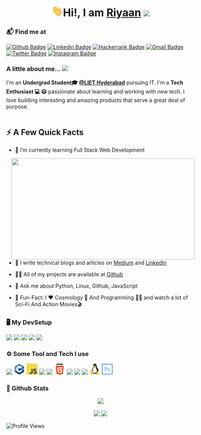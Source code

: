 <h1 align="center"> <img src="https://raw.githubusercontent.com/ABSphreak/ABSphreak/master/gifs/Hi.gif" height="30px">Hi!, I am <a href="https://github.com/mohdriyaan">Riyaan</a> <img height="30px" src="https://emojis.slackmojis.com/emojis/images/1531849430/4246/blob-sunglasses.gif?1531849430"></h1>

### 📬 Find me at
[![Github Badge](http://img.shields.io/badge/-Github-black?style=flat-square&logo=github&link=https://github.com/mohdriyaan/)](https://github.com/mohdriyaan/) 
[![Linkedin Badge](https://img.shields.io/badge/-LinkedIn-blue?style=flat-square&logo=Linkedin&logoColor=white&link=https://www.linkedin.com/in/mohammed-riyaan/)](https://www.linkedin.com/in/mohammed-riyaan)
[![Hackerrank Badge](https://img.shields.io/badge/-Hackerrank-2EC866?style=flat-square&logo=HackerRank&logoColor=white&link=https://www.hackerrank.com/mohammedrayaan1)](https://www.hackerrank.com/mohammedrayaan1)
[![Gmail Badge](https://img.shields.io/badge/-Gmail-d14836?style=flat-square&logo=Gmail&logoColor=white&link=mailto:mohammedrayaan1@gmail.com)](mailto:mohammedrayaan1@gmail.com)
[![Twitter Badge](https://img.shields.io/badge/Twitter-1DA1F2?style=flat-square&logo=twitter&logoColor=white&link=https://twitter.com/mr_riyaan135)](https://twitter.com/mr_riyaan135)
[![Instagram Badge](https://img.shields.io/badge/Instagram-E4405F?style=flat-square&logo=instagram&logoColor=white&link=https://www.instagram.com/itz_me_rayaan._/)](https://www.instagram.com/itz_me_rayaan._/)



### A little about me...  <img src="https://media.giphy.com/media/VgCDAzcKvsR6OM0uWg/giphy.gif" width="50"> 
I'm an **Undergrad Student🎓 [@LIET Hyderabad](https://www.lords.ac.in)** pursuing IT. I'm a **Tech Enthusiast 💻 😃** passionate about learning and working with new tech. I love building interesting and amazing products that serve a great deal of purpose. <br/><br/>




## ⚡️ A Few Quick Facts

- 🌱 I’m currently learning Full Stack Web Development
<img width="490" height="270" src="https://media.giphy.com/media/9B8wYztAoe1zO/source.gif" align=right>

- 📝 I write technical blogs and articles on <a href="https://medium.com/@mohammedriyaan1">Medium</a> and <a href="https://www.linkedin.com/in/mohammed-riyaan-459235180/">LinkedIn</a>

- 👨‍💻 All of my projects are available at <a href="https://github.com/mohdriyaan/web_dev/tree/main/projects">Github</a>

- 💬 Ask me about Python, Linux, Github, JavaScript

- 🎉 Fun-Fact: I ❤️ Cosmology 🌠 And Programming 👨‍💻 and watch a lot of Sci-Fi And Action Movies🎬

  
### 🖥️ My DevSetup
<img src="https://img.shields.io/badge/Windows-555555.svg?&style=flat-square&logo=windows&logoColor=0078D6"> <img src="https://img.shields.io/badge/Chrome-555555.svg?&style=flat-square&logo=google-chrome&logoColor=FABC0C"> <img src="https://img.shields.io/badge/VS Code-555555?style=flat-square&logo=visual-studio-code&logoColor=007ACC"> <img src="https://img.shields.io/badge/Terminal-555555.svg?&style=flat-square&logo=powershell&logoColor=white"> <img src="https://img.shields.io/badge/Spotify-555555.svg?&style=flat-square&logo=spotify&logoColor=1ED760"> 

### ⚙️ Some Tool and Tech I use
<code><img height="30" src="https://avatars0.githubusercontent.com/u/1525981?s=200&v=4"></code>
<code><img height="30" src="https://raw.githubusercontent.com/github/explore/80688e429a7d4ef2fca1e82350fe8e3517d3494d/topics/cpp/cpp.png"></code>
<code><img height="30" src="https://raw.githubusercontent.com/github/explore/80688e429a7d4ef2fca1e82350fe8e3517d3494d/topics/javascript/javascript.png"></code>
<code><img height="30" src="https://avatars3.githubusercontent.com/u/9950313?s=200&v=4"></code>
  <code><img height="30" src="https://avatars1.githubusercontent.com/u/45120?s=200&v=4"></code>
<code><img height="30" src="https://raw.githubusercontent.com/github/explore/80688e429a7d4ef2fca1e82350fe8e3517d3494d/topics/html/html.png"></code>
<code><img height="30" src="https://avatars1.githubusercontent.com/u/1517864?s=200&v=4"></code>
<code><img height="30" src="https://avatars1.githubusercontent.com/u/2918581?s=200&v=4"></code>
<code><img height="30" src="https://avatars3.githubusercontent.com/u/18133?s=200&v=4"></code>
<code><img height="30" src="https://raw.githubusercontent.com/devicons/devicon/master/icons/linux/linux-original.svg?s=200&v=4"></code>
<code><img height="30" src="https://raw.githubusercontent.com/devicons/devicon/master/icons/photoshop/photoshop-line.svg?s=200&v=4"></code>
                                                                                     

### 🚀 Github Stats
<p align="center">
<img height="137px" src="https://github-readme-streak-stats.herokuapp.com/?user=mohdriyaan&hide_border=true&theme=nightowl" />
</p>
<p align="center">
<img height="137px" src="https://github-readme-stats.vercel.app/api?username=mohdriyaan&hide_title=true&hide_border=true&show_icons=true&include_all_commits=true&count_private=true&line_height=21&theme=nightowl" /> <img height="137px" src="https://github-readme-stats.vercel.app/api/top-langs/?username=mohdriyaan&&hide_title=true&hide_border=true&layout=compact&langs_count=8&theme=nightowl" />
</p>


![Profile Views](https://komarev.com/ghpvc/?username=Defcon27)




<!--
**Defcon27/Defcon27** is a ✨ _special_ ✨ repository because its `README.md` (this file) appears on your GitHub profile.

pic on right
<img height="270" src="sss.svg" align=right>

 
views
![Profile Views](https://komarev.com/ghpvc/?username=Defcon27)
[![HitCount](http://hits.dwyl.com/Defcon27/.svg)](http://hits.dwyl.com/Defcon27)


social modded badge
<a href="https://www.linkedin.com/in/michael-hoffmann-3b8933b1"><img src="https://img.shields.io/badge/linkedin-%230077B5.svg?&style=for-the-badge&logo=linkedin&logoColor=white" height=25></a>


language badges:
![Python](https://img.shields.io/badge/Python-FECE00?style=flat&logo=Python&logoColor=3776AB)
![C](https://img.shields.io/badge/C-00599C?style=flat&logo=c)
![C++](https://img.shields.io/badge/C++-00599C?style=flat&logo=c%2b%2b)

![HTML5](https://img.shields.io/badge/HTML5-E34F26?style=flat&logo=html5&logoColor=white)
![CSS3](https://img.shields.io/badge/CSS3-1572B6?style=flat&logo=css3)
![Bootstrap](https://img.shields.io/badge/Bootstrap-563D7C?style=flat&logo=bootstrap)
![JavaScript](https://img.shields.io/badge/JavaScript-555555?style=flat&logo=javascript)
![Nodejs](https://img.shields.io/badge/Nodejs-555555?style=flat&logo=Node.js)
![MongoDB](https://img.shields.io/badge/MongoDB-555555?style=flat&logo=mongodb)

![Git](https://img.shields.io/badge/Git-555555?style=flat-square&logo=git)
![GitHub](https://img.shields.io/badge/GitHub-181717?style=flat-square&logo=github)


-->
